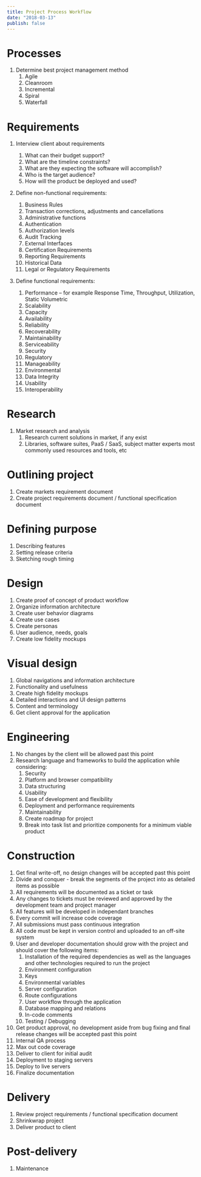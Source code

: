```yaml
---
title: Project Process Workflow
date: "2018-03-13"
publish: false
---
```


# Processes

1. Determine best project management method
    1. Agile
    2. Cleanroom
    3. Incremental
    4. Spiral
    5. Waterfall

# Requirements

1. Interview client about requirements
    1. What can their budget support?
    2. What are the timeline constraints?
    3. What are they expecting the software will accomplish?
    4. Who is the target audience?
    5. How will the product be deployed and used?

2. Define non-functional requirements:
    1. Business Rules
    2. Transaction corrections, adjustments and cancellations
    3. Administrative functions
    4. Authentication
    5. Authorization levels
    6. Audit Tracking
    7. External Interfaces
    8. Certification Requirements
    9. Reporting Requirements
    10. Historical Data
    11. Legal or Regulatory Requirements

3. Define functional requirements:
    1. Performance – for example Response Time, Throughput, Utilization, Static Volumetric
    2. Scalability
    3. Capacity
    4. Availability
    5. Reliability
    6. Recoverability
    7. Maintainability
    8. Serviceability
    9. Security
    10. Regulatory
    11. Manageability
    12. Environmental
    13. Data Integrity
    14. Usability
    15. Interoperability

# Research

1. Market research and analysis
    1. Research current solutions in market, if any exist
    2. Libraries, software suites, PaaS / SaaS, subject matter experts most commonly used resources and tools, etc

# Outlining project

1. Create markets requirement document
2. Create project requirements document / functional specification document

# Defining purpose

1. Describing features
2. Setting release criteria
3. Sketching rough timing

# Design

1. Create proof of concept of product workflow
2. Organize information architecture
3. Create user behavior diagrams
4. Create use cases
5. Create personas
6. User audience, needs, goals
7. Create low fidelity mockups

# Visual design

1. Global navigations and information architecture
2. Functionality and usefulness
3. Create high fidelity mockups
4. Detailed interactions and UI design patterns
5. Content and terminology
6. Get client approval for the application

# Engineering

1. No changes by the client will be allowed past this point
2. Research language and frameworks to build the application while considering:
    1. Security
    2. Platform and browser compatibility
    3. Data structuring
    4. Usability
    5. Ease of development and flexibility
    6. Deployment and performance requirements
    7. Maintainability
    8. Create roadmap for project
    9. Break into task list and prioritize components for a minimum viable product

# Construction

1. Get final write-off, no design changes will be accepted past this point
2. Divide and conquer - break the segments of the project into as detailed items as possible
3. All requirements will be documented as a ticket or task
4. Any changes to tickets must be reviewed and approved by the development team and project manager
5. All features will be developed in independant branches
6. Every commit will increase code coverage
7. All submissions must pass continuous integration
8. All code must be kept in version control and uploaded to an off-site system
9. User and developer documentation should grow with the project and should cover the following items:
    1. Installation of the required dependencies as well as the languages and other technologies required to run the project
    2. Environment configuration
    3. Keys
    4. Environmental variables
    5. Server configuration
    6. Route configurations
    7. User workflow through the application
    8. Database mapping and relations
    9. In-code comments
    10. Testing / Debugging
10. Get product approval, no development aside from bug fixing and final release changes will be accepted past this point
11. Internal QA process
12. Max out code coverage
13. Deliver to client for initial audit
14. Deployment to staging servers
15. Deploy to live servers
16. Finalize documentation

# Delivery

1. Review project requirements / functional specification document
2. Shrinkwrap project
3. Deliver product to client

# Post-delivery

1. Maintenance
